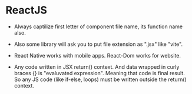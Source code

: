 # ReactJS

- Always captilize first letter of component file name, its function name also.
- Also some library will ask you to put file extension as ".jsx" like "vite".

- React Native works with mobile apps. React-Dom works for website.

- Any code written in JSX return() context. And data wrapped in curly braces {} is "evaluvated expression". Meaning that code is final result. So any JS code (like if-else, loops) must be written outside the return() context.